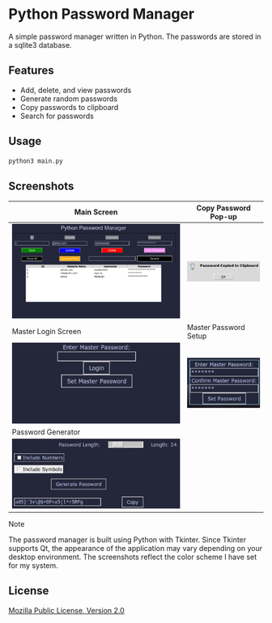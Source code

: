 # Python Password Manager
A simple password manager written in Python. The passwords are stored in a sqlite3 database.

## Features
- Add, delete, and view passwords
- Generate random passwords
- Copy passwords to clipboard
- Search for passwords

## Usage
```bash
python3 main.py
```

## Screenshots

|Main Screen|Copy Password Pop-up|
|---|---|
|![Main-Pane](assets/main-pane.png)|![Password-Copied-pop-up](assets/password-copied-pop-up.png)|
|Master Login Screen|Master Password Setup|
|![master-login-screen](assets/master-login-screen.png)| ![master-password-login](assets/master-password-login.png)|
|Password Generator|
|![Password-Generator](assets/pass-gen.png)|

> [!NOTE]
> The password manager is built using Python with Tkinter. Since Tkinter supports Qt, the appearance of the application may vary depending on your desktop environment. The screenshots reflect the color scheme I have set for my system.

## License
[Mozilla Public License, Version 2.0](LICENSE)
